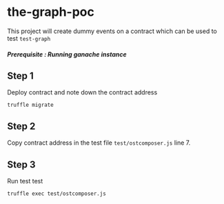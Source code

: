 # the-graph-poc

This project will create dummy events on a contract which can be used to test `test-graph`


##### Prerequisite : Running ganache instance

## Step 1 
Deploy contract and note down the contract address
```
truffle migrate
```

## Step 2 
Copy contract address in the test file `test/ostcomposer.js` line 7.

## Step 3 
Run test test 

```
truffle exec test/ostcomposer.js
```